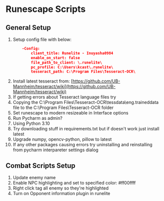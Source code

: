 # Runescape Scripts

## General Setup

1. Setup config file with below:
	```json
	    -Config:
		    client_title: Runelite - Inuyasha0984
		    enable_on_start: false
		    file_path_to_client: \.runelite\
		    pc_profile: C:\Users\kcast\.runelite\
		    tesseract_path: C:\Program Files\Tesseract-OCR\
	```
1. Install latest tesseract from: [https://github.com/UB-Mannheim/tesseract/wiki](https://github.com/UB-Mannheim/tesseract/wiki)
1. If getting errors about Tesseract language files try
1. Copying  the C:\Program Files\Tesseract-OCR\tessdata\eng.traineddata file to the C:\Program Files\Tesseract-OCR folder
1. Set runescape to modern resizeable in Interface options
1. Run Pycharm as admin?
1. Using Python 3.10
1. Try downloading stuff in requirements.txt but if doesn't work just install latest
1. Upgrade numpy, opencv-python, pillow to latest
1. If any other packages causing errors try uninstalling and reinstalling from pycharm interpareter settings dialog

## Combat Scripts Setup
1. Update enemy name
1. Enable NPC highlighting and set to specified color: #ff00ffff
1. Right click tag all enemy so they're highlighted
1. Turn on Opponent information plugin in runelite
